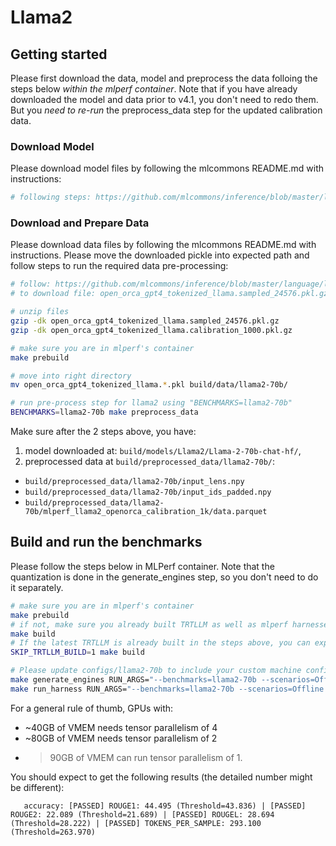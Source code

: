 # Llama2

## Getting started

Please first download the data, model and preprocess the data folloing the steps below _within the mlperf container_. Note that if you have already downloaded the model and data prior to v4.1, you don't need to redo them. But you _need to re-run_ the preprocess_data step for the updated calibration data.

### Download Model

Please download model files by following the mlcommons README.md with instructions:

```bash
# following steps: https://github.com/mlcommons/inference/blob/master/language/llama2-70b/README.md#get-dataset
```

### Download and Prepare Data

Please download data files by following the mlcommons README.md with instructions.
Please move the downloaded pickle into expected path and follow steps to run the required data pre-processing:

```bash
# follow: https://github.com/mlcommons/inference/blob/master/language/llama2-70b/README.md#get-dataset
# to download file: open_orca_gpt4_tokenized_llama.sampled_24576.pkl.gz, open_orca_gpt4_tokenized_llama.calibration_1000.pkl.gz

# unzip files
gzip -dk open_orca_gpt4_tokenized_llama.sampled_24576.pkl.gz
gzip -dk open_orca_gpt4_tokenized_llama.calibration_1000.pkl.gz

# make sure you are in mlperf's container
make prebuild

# move into right directory
mv open_orca_gpt4_tokenized_llama.*.pkl build/data/llama2-70b/

# run pre-process step for llama2 using "BENCHMARKS=llama2-70b"
BENCHMARKS=llama2-70b make preprocess_data
```

Make sure after the 2 steps above, you have:

1. model downloaded at: `build/models/Llama2/Llama-2-70b-chat-hf/`,
2. preprocessed data at `build/preprocessed_data/llama2-70b/`:

- `build/preprocessed_data/llama2-70b/input_lens.npy`
- `build/preprocessed_data/llama2-70b/input_ids_padded.npy`
- `build/preprocessed_data/llama2-70b/mlperf_llama2_openorca_calibration_1k/data.parquet`

## Build and run the benchmarks

Please follow the steps below in MLPerf container. Note that the quantization is done in the generate_engines step, so you don't need to do it separately.

```bash
# make sure you are in mlperf's container
make prebuild
# if not, make sure you already built TRTLLM as well as mlperf harnesses needed for GPTJ run.
make build
# If the latest TRTLLM is already built in the steps above, you can expedite the build. You don't need to run make build if loadgen, TRTLLM, and harnesses are already built on the latest commit.
SKIP_TRTLLM_BUILD=1 make build

# Please update configs/llama2-70b to include your custom machine config before building the engine
make generate_engines RUN_ARGS="--benchmarks=llama2-70b --scenarios=Offline --config_ver=high_accuracy"
make run_harness RUN_ARGS="--benchmarks=llama2-70b --scenarios=Offline --config_ver=high_accuracy --test_mode=AccuracyOnly"
```

For a general rule of thumb, GPUs with:

- ~40GB of VMEM needs tensor parallelism of 4
- ~80GB of VMEM needs tensor parallelism of 2
- > 90GB of VMEM can run tensor parallelism of 1.

You should expect to get the following results (the detailed number might be different):

```
   accuracy: [PASSED] ROUGE1: 44.495 (Threshold=43.836) | [PASSED] ROUGE2: 22.089 (Threshold=21.689) | [PASSED] ROUGEL: 28.694 (Threshold=28.222) | [PASSED] TOKENS_PER_SAMPLE: 293.100 (Threshold=263.970)
```
